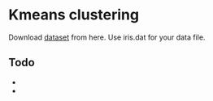 # Kmeans clustering 
Download [dataset](https://raw.githubusercontent.com/SyedT1/Data-Mining-CSC417/main/Week%202/iris.data) from here. Use iris.dat for your data file. 
## Todo
+ [](https://github.com/SyedT1/Data-Mining-CSC417/blob/main/Week%202/scrnshots/Screenshot%20from%202023-07-18%2021-07-43.png)
+ [](https://github.com/SyedT1/Data-Mining-CSC417/blob/main/Week%202/scrnshots/Screenshot%20from%202023-07-18%2021-14-45.png)

